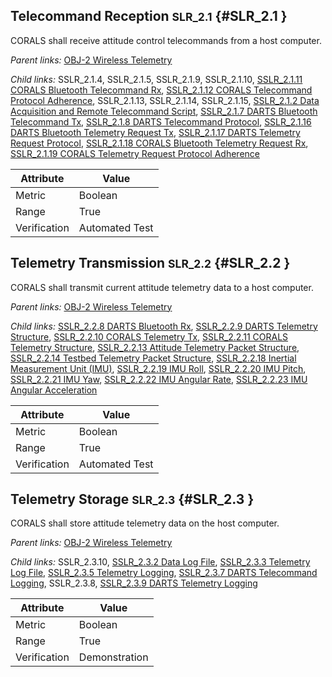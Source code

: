 ## Telecommand Reception <small>SLR_2.1</small> {#SLR_2.1 }

CORALS shall receive attitude control telecommands from a host computer.

*Parent links:* [OBJ-2 Wireless Telemetry](OBJ.html#OBJ-2)

*Child links:* SSLR_2.1.4, SSLR_2.1.5, SSLR_2.1.9, SSLR_2.1.10, [SSLR_2.1.11 CORALS Bluetooth Telecommand Rx](SSLR_2.1.html#SSLR_2.1.11), [SSLR_2.1.12 CORALS Telecommand Protocol Adherence](SSLR_2.1.html#SSLR_2.1.12), SSLR_2.1.13, SSLR_2.1.14, SSLR_2.1.15, [SSLR_2.1.2 Data Acquisition and Remote Telecommand Script](SSLR_2.1.html#SSLR_2.1.2), [SSLR_2.1.7 DARTS Bluetooth Telecommand Tx](SSLR_2.1.html#SSLR_2.1.7), [SSLR_2.1.8 DARTS Telecommand Protocol](SSLR_2.1.html#SSLR_2.1.8), [SSLR_2.1.16 DARTS Bluetooth Telemetry Request Tx](SSLR_2.1.html#SSLR_2.1.16), [SSLR_2.1.17 DARTS Telemetry Request Protocol](SSLR_2.1.html#SSLR_2.1.17), [SSLR_2.1.18 CORALS Bluetooth Telemetry Request Rx](SSLR_2.1.html#SSLR_2.1.18), [SSLR_2.1.19 CORALS Telemetry Request Protocol Adherence](SSLR_2.1.html#SSLR_2.1.19)

| Attribute | Value |
| --------- | ----- |
| Metric | Boolean |
| Range | True |
| Verification | Automated Test |


## Telemetry Transmission <small>SLR_2.2</small> {#SLR_2.2 }

CORALS shall transmit current attitude telemetry data to a host computer.

*Parent links:* [OBJ-2 Wireless Telemetry](OBJ.html#OBJ-2)

*Child links:* [SSLR_2.2.8 DARTS Bluetooth Rx](SSLR_2.2.html#SSLR_2.2.8), [SSLR_2.2.9 DARTS Telemetry Structure](SSLR_2.2.html#SSLR_2.2.9), [SSLR_2.2.10 CORALS Telemetry Tx](SSLR_2.2.html#SSLR_2.2.10), [SSLR_2.2.11 CORALS Telemetry Structure](SSLR_2.2.html#SSLR_2.2.11), [SSLR_2.2.13 Attitude Telemetry Packet Structure](SSLR_2.2.html#SSLR_2.2.13), [SSLR_2.2.14 Testbed Telemetry Packet Structure](SSLR_2.2.html#SSLR_2.2.14), [SSLR_2.2.18 Inertial Measurement Unit (IMU)](SSLR_2.2.html#SSLR_2.2.18), [SSLR_2.2.19 IMU Roll](SSLR_2.2.html#SSLR_2.2.19), [SSLR_2.2.20 IMU Pitch](SSLR_2.2.html#SSLR_2.2.20), [SSLR_2.2.21 IMU Yaw](SSLR_2.2.html#SSLR_2.2.21), [SSLR_2.2.22 IMU Angular Rate](SSLR_2.2.html#SSLR_2.2.22), [SSLR_2.2.23 IMU Angular Acceleration](SSLR_2.2.html#SSLR_2.2.23)

| Attribute | Value |
| --------- | ----- |
| Metric | Boolean |
| Range | True |
| Verification | Automated Test |


## Telemetry Storage <small>SLR_2.3</small> {#SLR_2.3 }

CORALS shall store attitude telemetry data on the host computer.

*Parent links:* [OBJ-2 Wireless Telemetry](OBJ.html#OBJ-2)

*Child links:* SSLR_2.3.10, [SSLR_2.3.2 Data Log File](SSLR_2.3.html#SSLR_2.3.2), [SSLR_2.3.3 Telemetry Log File](SSLR_2.3.html#SSLR_2.3.3), [SSLR_2.3.5 Telemetry Logging](SSLR_2.3.html#SSLR_2.3.5), [SSLR_2.3.7 DARTS Telecommand Logging](SSLR_2.3.html#SSLR_2.3.7), SSLR_2.3.8, [SSLR_2.3.9 DARTS Telemetry Logging](SSLR_2.3.html#SSLR_2.3.9)

| Attribute | Value |
| --------- | ----- |
| Metric | Boolean |
| Range | True |
| Verification | Demonstration |


